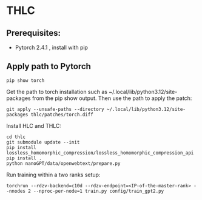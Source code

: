 # THLC
## Prerequisites:
* Pytorch 2.4.1 , install with pip
## Apply path to Pytorch
```
pip show torch
```
Get the path to torch installation such as ~/.local/lib/python3.12/site-packages from the pip show output.
Then use the path to apply the patch:
```
git apply --unsafe-paths --directory ~/.local/lib/python3.12/site-packages thlc/patches/torch.diff
```

Install HLC and THLC:
```
cd thlc
git submodule update --init
pip install lossless_homomorphic_compression/lossless_homomorphic_compression_api
pip install .
python nanoGPT/data/openwebtext/prepare.py
```

Run training within a two ranks setup:
```
torchrun --rdzv-backend=c10d --rdzv-endpoint=<IP-of-the-master-rank> --nnodes 2 --nproc-per-node=1 train.py config/train_gpt2.py
```
